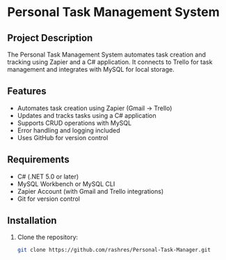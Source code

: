 # Personal Task Management System

## Project Description
The Personal Task Management System automates task creation and tracking using Zapier and a C# application. It connects to Trello for task management and integrates with MySQL for local storage.

## Features
- Automates task creation using Zapier (Gmail → Trello)
- Updates and tracks tasks using a C# application
- Supports CRUD operations with MySQL
- Error handling and logging included
- Uses GitHub for version control

## Requirements
- C# (.NET 5.0 or later)
- MySQL Workbench or MySQL CLI
- Zapier Account (with Gmail and Trello integrations)
- Git for version control

## Installation
1. Clone the repository:
   ```bash
   git clone https://github.com/rashres/Personal-Task-Manager.git


